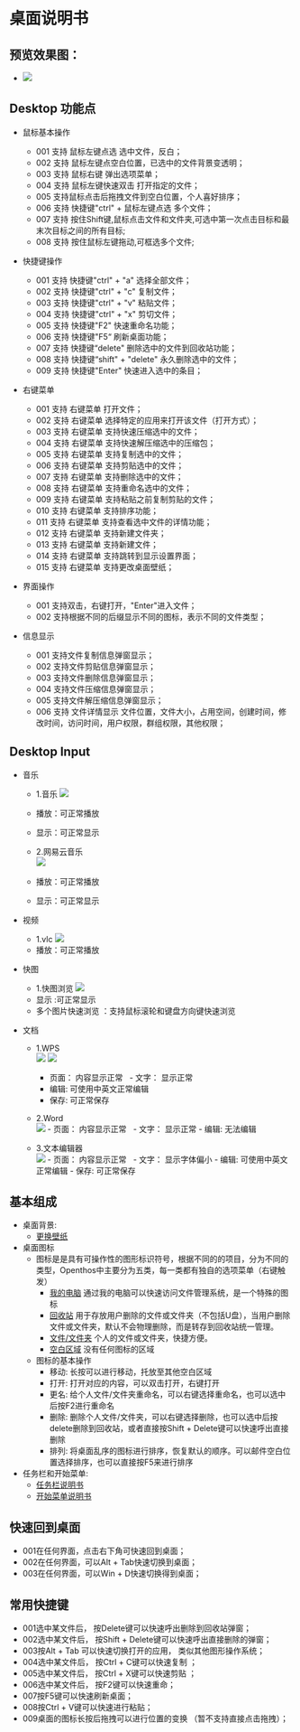 # 桌面说明书

## 预览效果图：
- ![](pic/zhuomian/tmp_3263-Screenshot_2016-12-29-09-58-31-1261403727.png)

## Desktop 功能点

- 鼠标基本操作 
     - 001 支持 鼠标左键点选 选中文件，反白；
     - 002 支持 鼠标左键点空白位置，已选中的文件背景变透明；
     - 003 支持 鼠标右键 弹出选项菜单；
     - 004 支持 鼠标左键快速双击 打开指定的文件；
     - 005 支持鼠标点击后拖拽文件到空白位置，个人喜好排序；
     - 006 支持 快捷键"ctrl" + 鼠标左键点选 多个文件；   
     - 007 支持 按住Shift键,鼠标点击文件和文件夹,可选中第一次点击目标和最末次目标之间的所有目标;  
     - 008 支持 按住鼠标左键拖动,可框选多个文件;
     
- 快捷键操作
 	 - 001 支持 快捷键"ctrl" + "a" 选择全部文件；
 	 - 002 支持 快捷键"ctrl" + "c" 复制文件；
 	 - 003 支持 快捷键"ctrl" + "v" 粘贴文件；
  	 - 004 支持 快捷键"ctrl" + "x" 剪切文件；
  	 - 005 支持 快捷键"F2" 快速重命名功能；
  	 - 006 支持 快捷键"F5“ 刷新桌面功能；
  	 - 007 支持 快捷键“delete" 删除选中的文件到回收站功能；
  	 - 008 支持 快捷键“shift" + "delete" 永久删除选中的文件；	
     - 009 支持 快捷键"Enter" 快速进入选中的条目；
	 
- 右键菜单
   	 - 001 支持 右键菜单 打开文件；
   	 - 002 支持 右键菜单 选择特定的应用来打开该文件（打开方式）；
   	 - 003 支持 右键菜单 支持快速压缩选中的文件；
   	 - 004 支持 右键菜单 支持快速解压缩选中的压缩包；
   	 - 005 支持 右键菜单 支持复制选中的文件；
   	 - 006 支持 右键菜单 支持剪贴选中的文件；
   	 - 007 支持 右键菜单 支持删除选中的文件；
   	 - 008 支持 右键菜单 支持重命名选中的文件；
   	 - 009 支持 右键菜单 支持粘贴之前复制剪贴的文件；
   	 - 010 支持 右键菜单 支持排序功能；
   	 - 011 支持 右键菜单 支持查看选中文件的详情功能；
   	 - 012 支持 右键菜单 支持新建文件夹；
   	 - 013 支持 右键菜单 支持新建文件；  
	 - 014 支持 右键菜单 支持跳转到显示设置界面；  
	 - 015 支持 右键菜单 支持更改桌面壁纸；
	 
- 界面操作
   	 - 001 支持双击，右键打开，"Enter"进入文件；
   	 - 002 支持根据不同的后缀显示不同的图标，表示不同的文件类型；
	 
- 信息显示
   	 - 001 支持文件复制信息弹窗显示；
   	 - 002 支持文件剪贴信息弹窗显示；
   	 - 003 支持文件删除信息弹窗显示；
   	 - 004 支持文件压缩信息弹窗显示；
   	 - 005 支持文件解压缩信息弹窗显示；
   	 - 006 支持 文件详情显示 文件位置，文件大小，占用空间，创建时间，修改时间，访问时间，用户权限，群组权限，其他权限；
	 
## Desktop Input

- 音乐
    - 1.音乐
    ![](pic/zhuomian/桌面音乐.png)
     - 播放：可正常播放
     - 显示：可正常显示
  
    - 2.网易云音乐  
    ![](pic/zhuomian/桌面音乐1.png) 
     - 播放：可正常播放
     - 显示：可正常显示
  
- 视频
    - 1.vlc
    ![](pic/zhuomian/桌面视频.png)
     - 播放：可正常播放
  
- 快图

    - 1.快图浏览
    ![](pic/zhuomian/桌面图片.png)
     - 显示 :可正常显示
     - 多个图片快速浏览 ：支持鼠标滚轮和键盘方向键快速浏览
  
- 文档
    - 1.WPS  
      ![](pic/zhuomian/wps桌面.png)
      ![](pic/zhuomian/wps_save.png)
        - 页面： 内容显示正常
        - 文字： 显示正常
        - 编辑: 可使用中英文正常编辑
        - 保存: 可正常保存
  
  - 2.Word  
       ![](pic/zhuomian/Word.png)
         - 页面： 内容显示正常
         - 文字： 显示正常
         - 编辑: 无法编辑
      
  - 3.文本编辑器  
       ![](pic/zhuomian/textEditor.png)
         - 页面： 内容显示正常
         - 文字： 显示字体偏小
         - 编辑: 可使用中英文正常编辑
         - 保存: 可正常保存     
 
## 基本组成
- 桌面背景:
    - [更换壁纸](zhuomian/更换壁纸.md)
- 桌面图标
    - 图标是是具有可操作性的图形标识符号，根据不同的的项目，分为不同的类型，Openthos中主要分为五类，每一类都有独自的选项菜单（右键触发）
        - [我的电脑](zhuomian/我的电脑.md )   通过我的电脑可以快速访问文件管理系统，是一个特殊的图标
        - [回收站](zhuomian/回收站.md )    用于存放用户删除的文件或文件夹（不包括U盘），当用户删除文件或文件夹，默认不会物理删除，而是转存到回收站统一管理。
        - [文件/文件夹](zhuomian/文件文件夹.md)   个人的文件或文件夹，快捷方便。
        - [空白区域](zhuomian/空白区域.md)    没有任何图标的区域
    - 图标的基本操作
        - 移动: 长按可以进行移动，托放至其他空白区域
        - 打开: 打开对应的内容，可以双击打开，右键打开
        - 更名: 给个人文件/文件夹重命名，可以右键选择重命名，也可以选中后按F2进行重命名
        - 删除: 删除个人文件/文件夹，可以右键选择删除，也可以选中后按delete删除到回收站，或者直接按Shift + Delete键可以快速呼出直接删除
        - 排列: 将桌面乱序的图标进行排序，恢复默认的顺序。可以邮件空白位置选择排序，也可以直接按F5来进行排序  
- 任务栏和开始菜单:
    - [任务栏说明书](zhuomian/任务栏说明书.md)
    - [开始菜单说明书](zhuomian/开始菜单说明书.md)
    
    
## 快速回到桌面
- 001在任何界面，点击右下角可快速回到桌面；  
- 002在任何界面，可以Alt + Tab快速切换到桌面；
- 003在任何界面，可以Win + D快速切换得到桌面；

## 常用快捷键

- 001选中某文件后， 按Delete键可以快速呼出删除到回收站弹窗；
- 002选中某文件后， 按Shift + Delete键可以快速呼出直接删除的弹窗；
- 003按Alt + Tab 可以快速切换打开的应用， 类似其他图形操作系统；
- 004选中某文件后， 按Ctrl + C键可以快速复制 ；
- 005选中某文件后， 按Ctrl + X键可以快速剪贴 ；
- 006选中某文件后， 按F2键可以快速重命；
- 007按F5键可以快速刷新桌面；
- 008按Ctrl + V键可以快速进行粘贴；  
- 009桌面的图标长按后拖拽可以进行位置的变换 （暂不支持直接点击拖拽）；
  

